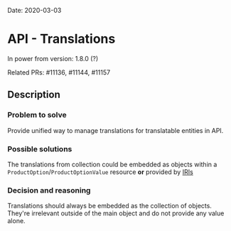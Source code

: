 Date: 2020-03-03

# API - Translations

In power from version: 1.8.0 (?)

Related PRs: #11136, #11144, #11157

## Description

### Problem to solve

Provide unified way to manage translations for translatable entities in API. 

### Possible solutions

The translations from collection could be embedded as objects within a `ProductOption`/`ProductOptionValue` resource
**or** provided by [IRIs](https://en.wikipedia.org/wiki/Internationalized_Resource_Identifier)

### Decision and reasoning

Translations should always be embedded as the collection of objects. They're irrelevant outside of the main object and
do not provide any value alone.
